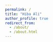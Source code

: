 ```yaml
---
permalink: /
title: "Hiba Ali"
author_profile: true
redirect_from: 
  - /about/
  - /about.html
---
```

